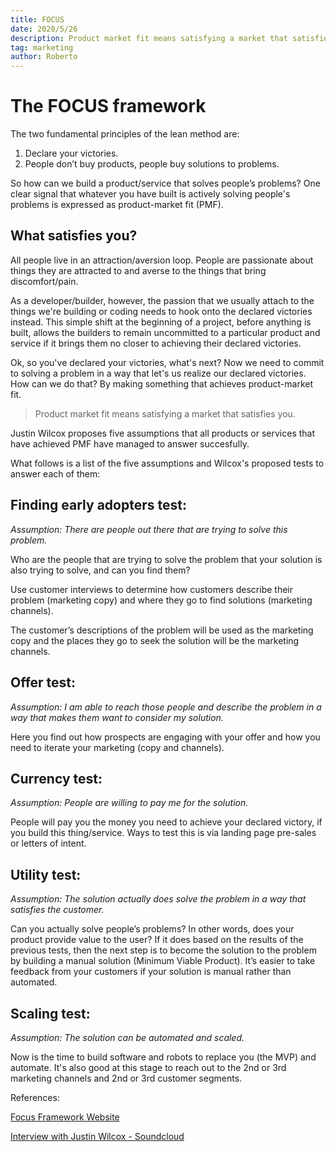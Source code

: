 ```yaml
---
title: FOCUS
date: 2020/5/26
description: Product market fit means satisfying a market that satisfies you.
tag: marketing
author: Roberto
---
```


# The FOCUS framework

The two fundamental principles of the lean method are:

1. Declare your victories.
2. People don’t buy products, people buy solutions to problems.

So how can we build a product/service that solves people’s problems? One clear signal that whatever you have built is actively solving people's problems is expressed as product-market fit (PMF).

## What satisfies you?

All people live in an attraction/aversion loop. People are passionate about things they are attracted to and averse to the things that bring discomfort/pain.

As a developer/builder, however, the passion that we usually attach to the things we're building or coding needs to hook onto the declared victories instead. This simple shift at the beginning of a project, before anything is built, allows the builders to remain uncommitted to a particular product and service if it brings them no closer to achieving their declared victories.

Ok, so you've declared your victories, what's next? Now we need to commit to solving a problem in a way that let's us realize our declared victories. How can we do that? By making something that achieves product-market fit.

> Product market fit means satisfying a market that satisfies you.

Justin Wilcox proposes five assumptions that all products or services that have achieved PMF have managed to answer succesfully. 

What follows is a list of the five assumptions and Wilcox's proposed tests to answer each of them:

## Finding early adopters test:

_Assumption: There are people out there that are trying to solve this problem._

Who are the people that are trying to solve the problem that your solution is also trying to solve, and can you find them?

Use customer interviews to determine how customers describe their problem (marketing copy) and where they go to find solutions (marketing channels).

The customer’s descriptions of the problem will be used as the marketing copy and the places they go to seek the solution will be the marketing channels.

## Offer test:

_Assumption: I am able to reach those people and describe the problem in a way that makes them want to consider my solution._

Here you find out how prospects are engaging with your offer and how you need to iterate your marketing (copy and channels).

## Currency test:

_Assumption: People are willing to pay me for the solution._

People will pay you the money you need to achieve your declared victory, if you build this thing/service. Ways to test this is via landing page pre-sales or letters of intent.

## Utility test:

_Assumption: The solution actually does solve the problem in a way that satisfies the customer._

Can you actually solve people’s problems? In other words, does your product provide value to the user? If it does based on the results of the previous tests, then the next step is to become the solution to the problem by building a manual solution (Minimum Viable Product). It’s easier to take feedback from your customers if your solution is manual rather than automated.

## Scaling test:

_Assumption: The solution can be automated and scaled._

Now is the time to build software and robots to replace you (the MVP) and automate. It's also good at this stage to reach out to the 2nd or 3rd marketing channels and 2nd or 3rd customer segments.

References:

[Focus Framework Website][focus-framework]

[Interview with Justin Wilcox - Soundcloud][ff-soundcloud]

[focus-framework]: https://thefocusframework.com/
[ff-soundcloud]: https://soundcloud.com/lean-startup/the-5-experiments-you-need-to-find-product-market-fit
